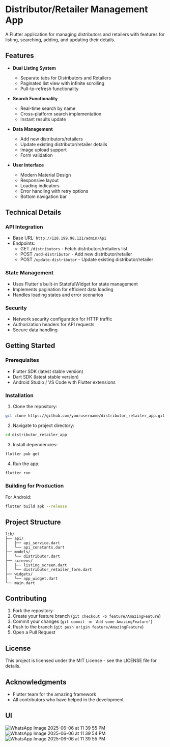 # Distributor/Retailer Management App

A Flutter application for managing distributors and retailers with features for listing, searching, adding, and updating their details.

## Features

- **Dual Listing System**
  - Separate tabs for Distributors and Retailers
  - Paginated list view with infinite scrolling
  - Pull-to-refresh functionality

- **Search Functionality**
  - Real-time search by name
  - Cross-platform search implementation
  - Instant results update

- **Data Management**
  - Add new distributors/retailers
  - Update existing distributor/retailer details
  - Image upload support
  - Form validation

- **User Interface**
  - Modern Material Design
  - Responsive layout
  - Loading indicators
  - Error handling with retry options
  - Bottom navigation bar

## Technical Details

### API Integration
- Base URL: `http://128.199.98.121/admin/Api`
- Endpoints:
  - GET `/distributors` - Fetch distributors/retailers list
  - POST `/add-distributor` - Add new distributor/retailer
  - POST `/update-distributor` - Update existing distributor/retailer

### State Management
- Uses Flutter's built-in StatefulWidget for state management
- Implements pagination for efficient data loading
- Handles loading states and error scenarios

### Security
- Network security configuration for HTTP traffic
- Authorization headers for API requests
- Secure data handling

## Getting Started

### Prerequisites
- Flutter SDK (latest stable version)
- Dart SDK (latest stable version)
- Android Studio / VS Code with Flutter extensions

### Installation

1. Clone the repository:
```bash
git clone https://github.com/yourusername/distributor_retailer_app.git
```

2. Navigate to project directory:
```bash
cd distributor_retailer_app
```

3. Install dependencies:
```bash
flutter pub get
```

4. Run the app:
```bash
flutter run
```

### Building for Production

For Android:
```bash
flutter build apk --release
```

## Project Structure

```
lib/
├── api/
│   ├── api_service.dart
│   └── api_constants.dart
├── models/
│   └── distributor.dart
├── screens/
│   ├── listing_screen.dart
│   └── distributor_retailer_form.dart
├── widgets/
│   └── app_widget.dart
└── main.dart
```

## Contributing

1. Fork the repository
2. Create your feature branch (`git checkout -b feature/AmazingFeature`)
3. Commit your changes (`git commit -m 'Add some AmazingFeature'`)
4. Push to the branch (`git push origin feature/AmazingFeature`)
5. Open a Pull Request

## License

This project is licensed under the MIT License - see the LICENSE file for details.

## Acknowledgments

- Flutter team for the amazing framework
- All contributors who have helped in the development

## UI
![WhatsApp Image 2025-06-06 at 11 39 55 PM](https://github.com/user-attachments/assets/f4645bb1-93a1-44be-beb0-346e435b4f68)
![WhatsApp Image 2025-06-06 at 11 39 54 PM](https://github.com/user-attachments/assets/e7a47c2c-7036-4850-a052-e22a912f103e)
![WhatsApp Image 2025-06-06 at 11 39 55 PM](https://github.com/user-attachments/assets/bf31e8de-4b2b-4025-9e86-b04420ffdfad)


